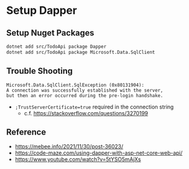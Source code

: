 # Setup Dapper

## Setup Nuget Packages

```bash
dotnet add src/TodoApi package Dapper
dotnet add src/TodoApi package Microsoft.Data.SqlClient
```

## Trouble Shooting

```
Microsoft.Data.SqlClient.SqlException (0x80131904):
A connection was successfully established with the server,
but then an error occurred during the pre-login handshake.
```

* `;TrustServerCertificate=true` required in the connection string
  - c.f. https://stackoverflow.com/questions/3270199

## Reference

* https://mebee.info/2021/11/30/post-36023/
* https://code-maze.com/using-dapper-with-asp-net-core-web-api/
* https://www.youtube.com/watch?v=5tYSO5mAjXs

